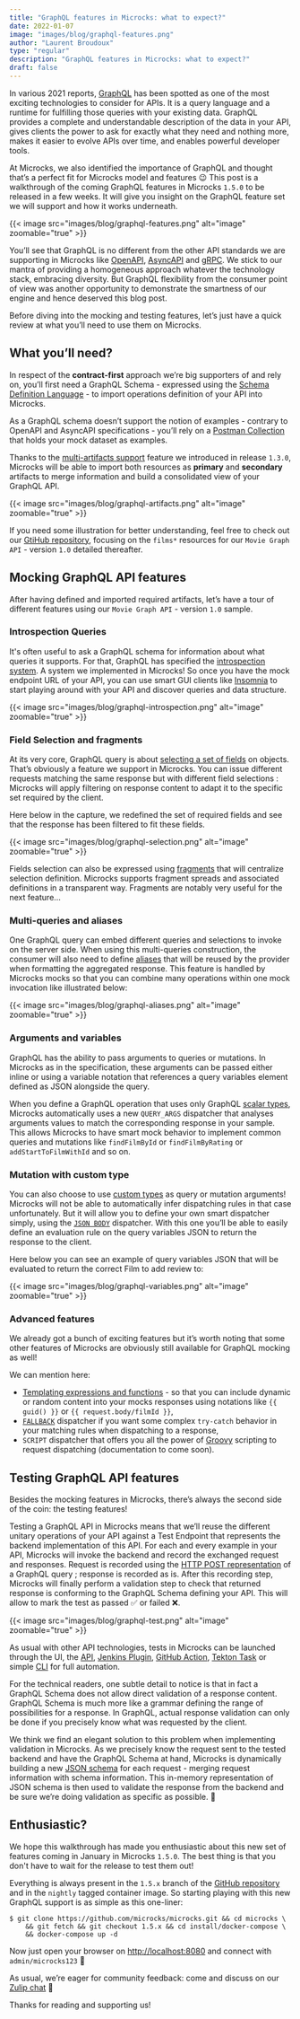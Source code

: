 ```yaml
---
title: "GraphQL features in Microcks: what to expect?"
date: 2022-01-07
image: "images/blog/graphql-features.png"
author: "Laurent Broudoux"
type: "regular"
description: "GraphQL features in Microcks: what to expect?"
draft: false
---
```



In various 2021 reports, [GraphQL](https://graphql.org) has been spotted as one of the most exciting technologies to consider for APIs. It is a query language and a runtime for fulfilling those queries with your existing data. GraphQL provides a complete and understandable description of the data in your API, gives clients the power to ask for exactly what they need and nothing more, makes it easier to evolve APIs over time, and enables powerful developer tools.

At Microcks, we also identified the importance of GraphQL and thought that’s a perfect fit for Microcks model and features 😉 This post is a walkthrough of the coming GraphQL features in Microcks `1.5.0` to be released in a few weeks. It will give you insight on the GraphQL feature set we will support and how it works underneath. 

{{< image src="images/blog/graphql-features.png" alt="image" zoomable="true" >}}

You’ll see that GraphQL is no different from the other API standards we are supporting in Microcks like [OpenAPI](https://openapi.org), [AsyncAPI](https://asyncapi.org) and [gRPC](https://grpc.io). We stick to our mantra of providing a homogeneous approach whatever the technology stack, embracing diversity. But GraphQL flexibility from the consumer point of view was another opportunity to demonstrate the smartness of our engine and hence deserved this blog post.

Before diving into the mocking and testing features, let’s just have a quick review at what you’ll need to use them on Microcks.

## What you’ll need?

In respect of the **contract-first** approach we’re big supporters of and rely on, you’ll first need a GraphQL Schema - expressed using the [Schema Definition Language](https://graphql.org/learn/schema/) - to import operations definition of your API into Microcks.

As a GraphQL schema doesn’t support the notion of examples - contrary to OpenAPI and AsyncAPI specifications - you’ll rely on a [Postman Collection](https://www.postman.com/collection/) that holds your mock dataset as examples.

Thanks to the [multi-artifacts support](https://microcks.io/documentation/using/importers/#multi-artifacts-support) feature we introduced in release `1.3.0`, Microcks will be able to import both resources as **primary** and **secondary** artifacts to merge information and build a consolidated view of your GraphQL API.

{{< image src="images/blog/graphql-artifacts.png" alt="image" zoomable="true" >}}

If you need some illustration for better understanding, feel free to check out our [GtiHub repository](https://github.com/microcks/microcks/tree/1.5.x/samples), focusing on the `films*` resources for our `Movie Graph API` - version `1.0` detailed thereafter.

## Mocking GraphQL API features

After having defined and imported required artifacts, let’s have a tour of different features using our `Movie Graph API` - version `1.0` sample.

### Introspection Queries

It's often useful to ask a GraphQL schema for information about what queries it supports. For that, GraphQL has specified the [introspection system](https://graphql.org/learn/introspection/). A system we implemented in Microcks! So once you have the mock endpoint URL of your API, you can use smart GUI clients like [Insomnia](https://insomnia.rest) to start playing around with your API and discover queries and data structure.

{{< image src="images/blog/graphql-introspection.png" alt="image" zoomable="true" >}}

### Field Selection and fragments

At its very core, GraphQL query is about [selecting a set of fields](https://graphql.org/learn/queries/#fields) on objects. That’s obviously a feature we support in Microcks. You can issue different requests matching the same response but with different field selections : Microcks will apply filtering on response content to adapt it to the specific set required by the client.

Here below in the capture, we redefined the set of required fields and see that the response has been filtered to fit these fields.

{{< image src="images/blog/graphql-selection.png" alt="image" zoomable="true" >}}

Fields selection can also be expressed using [fragments](https://graphql.org/learn/queries/#fragments) that will centralize selection definition. Microcks supports fragment spreads and associated definitions in a transparent way. Fragments are notably very useful for the next feature…

### Multi-queries and aliases

One GraphQL query can embed different queries and selections to invoke on the server side. When using this multi-queries construction, the consumer will also need to define [aliases](https://graphql.org/learn/queries/#aliases) that will be reused by the provider when formatting the aggregated response. This feature is handled by Microcks mocks so that you can combine many operations within one mock invocation like illustrated below:

{{< image src="images/blog/graphql-aliases.png" alt="image" zoomable="true" >}}

### Arguments and variables

GraphQL has the ability to pass arguments to queries or mutations. In Microcks as in the specification, these arguments can be passed either inline or using a variable notation that references a query variables element defined as JSON alongside the query.

When you define a GraphQL operation that uses only GraphQL [scalar types](https://graphql.org/learn/schema/#scalar-types), Microcks automatically uses a new `QUERY_ARGS` dispatcher that analyses arguments values to match the corresponding response in your sample. This allows Microcks to have smart mock behavior to implement common queries and mutations like `findFilmById` or `findFilmByRating` or `addStartToFilmWithId` and so on.

### Mutation with custom type

You can also choose to use [custom types](https://graphql.org/learn/schema/#object-types-and-fields) as query or mutation arguments! Microcks will not be able to automatically infer dispatching rules in that case unfortunately. But it will allow you to define your own smart dispatcher simply, using the [`JSON BODY`](https://microcks.io/documentation/using/advanced/dispatching/#json-body-dispatcher) dispatcher. With this one you’ll be able to easily define an evaluation rule on the query variables JSON to return the response to the client.

Here below you can see an example of query variables JSON that will be evaluated to return the correct Film to add review to:

{{< image src="images/blog/graphql-variables.png" alt="image" zoomable="true" >}}

### Advanced features

We already got a bunch of exciting features but it’s worth noting that some other features of Microcks are obviously still available for GraphQL mocking as well!

We can mention here:

* [Templating expressions and functions](https://microcks.io/documentation/using/advanced/templates/) - so that you can include dynamic or random content into your mocks responses using notations like `{{ guid() }}` or `{{ request.body/filmId }}`,
* [`FALLBACK`](https://microcks.io/documentation/using/advanced/dispatching/#fallback-dispatcher) dispatcher if you want some complex `try-catch` behavior in your matching rules when dispatching to a response,
* `SCRIPT` dispatcher that offers you all the power of [Groovy](https://groovy-lang.org/) scripting to request dispatching (documentation to come soon).


## Testing GraphQL API features

Besides the mocking features in Microcks, there’s always the second side of the coin: the testing features!

Testing a GraphQL API in Microcks means that we’ll reuse the different unitary operations of your API against a Test Endpoint that represents the backend implementation of this API. For each and every example in your API, Microcks will invoke the backend and record the exchanged request and responses. Request is recorded using the [HTTP POST representation](https://graphql.org/learn/serving-over-http/#post-request) of a GraphQL query ; response is recorded as is. After this recording step, Microcks will finally perform a validation step to check that returned response is conforming to the GraphQL Schema defining your API. This will allow to mark the test as passed ✅ or failed ❌.

{{< image src="images/blog/graphql-test.png" alt="image" zoomable="true" >}}

As usual with other API technologies, tests in Microcks can be launched through the UI, the [API](https://microcks.io/documentation/automating/api/), [Jenkins Plugin](https://microcks.io/documentation/automating/jenkins/), [GitHub Action](https://microcks.io/documentation/automating/github-actions/), [Tekton Task](https://microcks.io/documentation/automating/tekton/) or simple [CLI](https://microcks.io/documentation/automating/cli/) for full automation.

For the technical readers, one subtle detail to notice is that in fact a GraphQL Schema does not allow direct validation of a response content. GraphQL Schema is much more like a grammar defining the range of possibilities for a response. In GraphQL, actual response validation can only be done if you precisely know what was requested by the client.

We think we find an elegant solution to this problem when implementing validation in Microcks. As we precisely know the request sent to the tested backend and have the GraphQL Schema at hand, Microcks is dynamically building a new [JSON schema](https://json-schema.org) for each request - merging request information with schema information. This in-memory representation of JSON schema is then used to validate the response from the backend and be sure we’re doing validation as specific as possible. 🥳

## Enthusiastic?

We hope this walkthrough has made you enthusiastic about this new set of features coming in January in Microcks `1.5.0`. The best thing is that you don't have to wait for the release to test them out!

Everything is always present in the `1.5.x` branch of the [GitHub repository](https://github.com/microcks/microcks/tree/1.5.x) and in the `nightly` tagged container image. So starting playing with this new GraphQL support is as simple as this one-liner:

```shell
$ git clone https://github.com/microcks/microcks.git && cd microcks \
    && git fetch && git checkout 1.5.x && cd install/docker-compose \
    && docker-compose up -d
````

Now just open your browser on [http://localhost:8080](http://localhost:8080) and connect with `admin/microcks123` 🚀

As usual, we’re eager for community feedback: come and discuss on our [Zulip chat](https://microcksio.zulipchat.com/) 🐙

Thanks for reading and supporting us!
